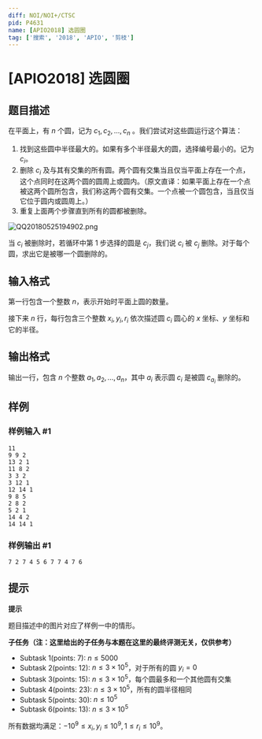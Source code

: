 ```yaml
---
diff: NOI/NOI+/CTSC
pid: P4631
name: [APIO2018] 选圆圈
tag: ['搜索', '2018', 'APIO', '剪枝']
---
```

# [APIO2018] 选圆圈
## 题目描述

在平面上，有 $n$ 个圆，记为 $c_1, c_2,...,c_n$ 。我们尝试对这些圆运行这个算法：

1. 找到这些圆中半径最大的。如果有多个半径最大的圆，选择编号最小的。记为 $c_i$。
2. 删除 $c_i$ 及与其有交集的所有圆。两个圆有交集当且仅当平面上存在一个点，这个点同时在这两个圆的圆周上或圆内。（原文直译：如果平面上存在一个点被这两个圆所包含，我们称这两个圆有交集。一个点被一个圆包含，当且仅当它位于圆内或圆周上。）
3. 重复上面两个步骤直到所有的圆都被删除。

![QQ20180525194902.png](https://cdn.luogu.com.cn/upload/pic/19974.png)

当 $c_i$ 被删除时，若循环中第 $1$ 步选择的圆是 $c_j$，我们说 $c_i$ 被 $c_j$ 删除。对于每个圆，求出它是被哪一个圆删除的。
## 输入格式

第一行包含一个整数 $n$，表示开始时平面上圆的数量。

接下来 $n$ 行，每行包含三个整数 $x_i, y_i, r_i$ 依次描述圆 $c_i$ 圆心的 $x$ 坐标、$y$ 坐标和它的半径。
## 输出格式

输出一行，包含 $n$ 个整数 $a_1, a_2, ..., a_n$，其中 $a_i$ 表示圆 $c_i$ 是被圆 $c_{a_i}$ 删除的。
## 样例

### 样例输入 #1
```
11
9 9 2
13 2 1
11 8 2
3 3 2
3 12 1
12 14 1
9 8 5
2 8 2
5 2 1
14 4 2
14 14 1

```
### 样例输出 #1
```
7 2 7 4 5 6 7 7 4 7 6
```
## 提示

**提示**

题目描述中的图片对应了样例一中的情形。

**子任务（注：这里给出的子任务与本题在这里的最终评测无关，仅供参考）**

- Subtask 1(points: $7$): $n \leq 5000$
- Subtask 2(points: $12$): $n \leq 3 × 10^5$，对于所有的圆 $y_i = 0$
- Subtask 3(points: $15$): $n \leq 3 × 10^5$，每个圆最多和一个其他圆有交集
- Subtask 4(points: $23$): $n \leq 3 × 10^5$，所有的圆半径相同
- Subtask 5(points: $30$): $n \leq 10^5$
- Subtask 6(points: $13$): $n \leq 3 × 10^5$

所有数据均满足：$-10^9 ≤ x_i, y_i ≤ 10^9, 1 ≤ r_i ≤ 10^9$。
